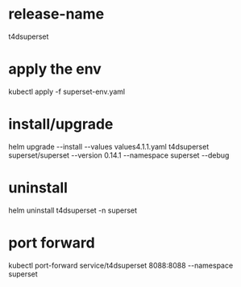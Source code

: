 # release-name
t4dsuperset

# apply the env
kubectl apply -f superset-env.yaml

# install/upgrade
helm upgrade --install --values values4.1.1.yaml  t4dsuperset superset/superset --version 0.14.1 --namespace superset --debug

# uninstall
helm uninstall t4dsuperset -n superset 

# port forward
kubectl port-forward service/t4dsuperset  8088:8088 --namespace superset